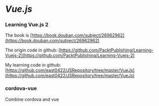 # *Vue.js*

### Learning Vue.js 2
The book is [https://book.douban.com/subject/26962962](https://book.douban.com/subject/26962962)

The origin code in github: [https://github.com/PacktPublishing/Learning-Vuejs-2](https://github.com/PacktPublishing/Learning-Vuejs-2)
	
My learning code in github: [https://github.com/east0422/JSRepository/tree/master/VueJs](https://github.com/east0422/JSRepository/tree/master/VueJs)

### cordova-vue
Combine cordova and vue






